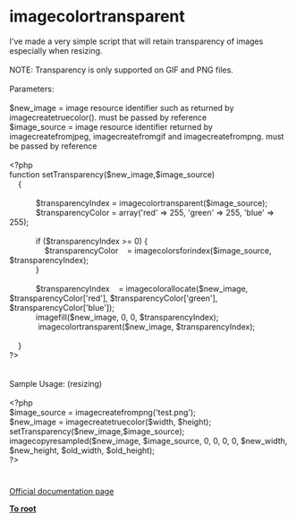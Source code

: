 # imagecolortransparent




<div class="phpcode"><span class="html">
I&apos;ve made a very simple script that will retain transparency of images especially when resizing.
<br>
<br>NOTE: Transparency is only supported on GIF and PNG files.
<br>
<br>Parameters:
<br>
<br>$new_image = image resource identifier such as returned by imagecreatetruecolor(). must be passed by reference
<br>$image_source = image resource identifier returned by imagecreatefromjpeg, imagecreatefromgif and imagecreatefrompng. must be passed by reference
<br>
<br><span class="default">&lt;?php
<br></span><span class="keyword">function </span><span class="default">setTransparency</span><span class="keyword">(</span><span class="default">$new_image</span><span class="keyword">,</span><span class="default">$image_source</span><span class="keyword">)
<br>&#xA0; &#xA0; {
<br>&#xA0; &#xA0; &#xA0; &#xA0; 
<br>&#xA0; &#xA0; &#xA0; &#xA0; &#xA0; &#xA0; </span><span class="default">$transparencyIndex </span><span class="keyword">= </span><span class="default">imagecolortransparent</span><span class="keyword">(</span><span class="default">$image_source</span><span class="keyword">);
<br>&#xA0; &#xA0; &#xA0; &#xA0; &#xA0; &#xA0; </span><span class="default">$transparencyColor </span><span class="keyword">= array(</span><span class="string">&apos;red&apos; </span><span class="keyword">=&gt; </span><span class="default">255</span><span class="keyword">, </span><span class="string">&apos;green&apos; </span><span class="keyword">=&gt; </span><span class="default">255</span><span class="keyword">, </span><span class="string">&apos;blue&apos; </span><span class="keyword">=&gt; </span><span class="default">255</span><span class="keyword">);
<br>&#xA0; &#xA0; &#xA0; &#xA0; &#xA0; &#xA0;&#xA0; 
<br>&#xA0; &#xA0; &#xA0; &#xA0; &#xA0; &#xA0; if (</span><span class="default">$transparencyIndex </span><span class="keyword">&gt;= </span><span class="default">0</span><span class="keyword">) {
<br>&#xA0; &#xA0; &#xA0; &#xA0; &#xA0; &#xA0; &#xA0; &#xA0; </span><span class="default">$transparencyColor&#xA0; &#xA0; </span><span class="keyword">= </span><span class="default">imagecolorsforindex</span><span class="keyword">(</span><span class="default">$image_source</span><span class="keyword">, </span><span class="default">$transparencyIndex</span><span class="keyword">);&#xA0; &#xA0; 
<br>&#xA0; &#xA0; &#xA0; &#xA0; &#xA0; &#xA0; }
<br>&#xA0; &#xA0; &#xA0; &#xA0; &#xA0; &#xA0; 
<br>&#xA0; &#xA0; &#xA0; &#xA0; &#xA0; &#xA0; </span><span class="default">$transparencyIndex&#xA0; &#xA0; </span><span class="keyword">= </span><span class="default">imagecolorallocate</span><span class="keyword">(</span><span class="default">$new_image</span><span class="keyword">, </span><span class="default">$transparencyColor</span><span class="keyword">[</span><span class="string">&apos;red&apos;</span><span class="keyword">], </span><span class="default">$transparencyColor</span><span class="keyword">[</span><span class="string">&apos;green&apos;</span><span class="keyword">], </span><span class="default">$transparencyColor</span><span class="keyword">[</span><span class="string">&apos;blue&apos;</span><span class="keyword">]);
<br>&#xA0; &#xA0; &#xA0; &#xA0; &#xA0; &#xA0; </span><span class="default">imagefill</span><span class="keyword">(</span><span class="default">$new_image</span><span class="keyword">, </span><span class="default">0</span><span class="keyword">, </span><span class="default">0</span><span class="keyword">, </span><span class="default">$transparencyIndex</span><span class="keyword">);
<br>&#xA0; &#xA0; &#xA0; &#xA0; &#xA0; &#xA0;&#xA0; </span><span class="default">imagecolortransparent</span><span class="keyword">(</span><span class="default">$new_image</span><span class="keyword">, </span><span class="default">$transparencyIndex</span><span class="keyword">);
<br>&#xA0; &#xA0; &#xA0; &#xA0; 
<br>&#xA0; &#xA0; } 
<br></span><span class="default">?&gt;
<br></span>
<br>
<br>Sample Usage: (resizing)
<br>
<br><span class="default">&lt;?php
<br>$image_source </span><span class="keyword">= </span><span class="default">imagecreatefrompng</span><span class="keyword">(</span><span class="string">&apos;test.png&apos;</span><span class="keyword">);
<br></span><span class="default">$new_image </span><span class="keyword">= </span><span class="default">imagecreatetruecolor</span><span class="keyword">(</span><span class="default">$width</span><span class="keyword">, </span><span class="default">$height</span><span class="keyword">);
<br></span><span class="default">setTransparency</span><span class="keyword">(</span><span class="default">$new_image</span><span class="keyword">,</span><span class="default">$image_source</span><span class="keyword">);
<br></span><span class="default">imagecopyresampled</span><span class="keyword">(</span><span class="default">$new_image</span><span class="keyword">, </span><span class="default">$image_source</span><span class="keyword">, </span><span class="default">0</span><span class="keyword">, </span><span class="default">0</span><span class="keyword">, </span><span class="default">0</span><span class="keyword">, </span><span class="default">0</span><span class="keyword">, </span><span class="default">$new_width</span><span class="keyword">, </span><span class="default">$new_height</span><span class="keyword">, </span><span class="default">$old_width</span><span class="keyword">, </span><span class="default">$old_height</span><span class="keyword">);
<br></span><span class="default">?&gt;</span>
</span>
</div>
  

#

[Official documentation page](https://www.php.net/manual/en/function.imagecolortransparent.php)

**[To root](/README.md)**
